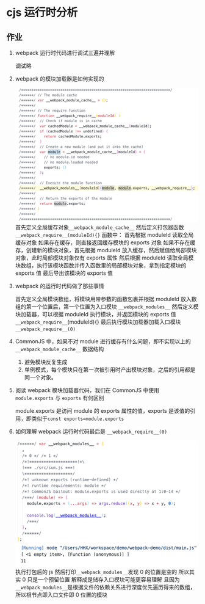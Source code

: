 # cjs 运行时分析

## 作业

1. webpack 运行时代码进行调试三遍并理解

   调试略

2. webpack 的模块加载器是如何实现的

   ![z-2-1](./img/z-2-1.jpg)
   首先定义全局缓存对象`__webpack_module_cache__`
   然后定义打包器函数`__webpack_require__(moduleId){}`
   函数中：
   首先根据 moduleId 读取全局缓存对象
   如果存在缓存，则直接返回缓存模块的 exports 对象
   如果不存在缓存，创建新的模块对象，首先根据 moduleId 放入缓存，然后赋值给局部模块对象，此时局部模块对象仅有 exports 属性
   然后根据 moduleId 读取全局模块数组，执行该模块函数并传入函数里的局部模块对象，拿到指定模块的 exports 值
   最后导出该模块的 exports 值

3. webpack 的运行时代码做了那些事情

   首先定义全局模块数组，将模块用带参数的函数包裹并根据 moduleId 放入数组的第一个位置后，第一个位置为入口模块 `__webpack_modules__`
   然后定义模块加载器，可以根据 moduleId 执行模块，并返回模块的 exports 值 `__webpack_require__`(moduleId){}
   最后执行模块加载器加载入口模块`__webpack_require__(0)`

4. CommonJS 中，如果不对 module 进行缓存有什么问题，即不实现以上的 `__webpack_module_cache__` 数据结构

   1. 避免模块反复生成
   2. 单例模式，每个模块只在第一次被引用时产出模块对象，之后的引用都是同一个对象。

5. 阅读 webpack 模块加载器代码，我们在 CommonJS 中使用 `module.exports` 与 `exports` 有何区别

   module.exports 是访问 module 的 exports 属性的值，exports 是该值的引用，即类似于`const exports=module.exports`

6. 如何理解 webpack 运行时代码最后是 `__webpack_require__(0)`

   ![z-2-2](./img/z-2-2.jpg)
   ![z-2-3](./img/z-2-3.jpg)
   执行打包后的 js 然后打印`__webpack_modules__`发现 0 的位置是空的
   所以其实 0 只是一个预留位置
   解释成是储存入口模块可能更容易理解
   且因为`__webpack_modules__`是根据文件的依赖关系进行深度优先遍历得来的数组，所以根节点即入口文件即 0 位置的模块
